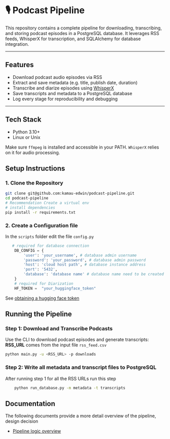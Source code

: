 # 🎙️ Podcast Pipeline

This repository contains a complete pipeline for downloading, transcribing, and storing podcast episodes in a PostgreSQL database. It leverages RSS feeds, WhisperX for transcription, and SQLAlchemy for database integration.

---

## Features

- Download podcast audio episodes via RSS
- Extract and save metadata (e.g. title, publish date, duration)
- Transcribe and diarize episodes using [WhisperX](https://github.com/m-bain/whisperx)
- Save transcripts and metadata to a PostgreSQL database
- Log every stage for reproducibility and debugging

---

## Tech Stack

- Python 3.10+
- Linux or Unix 

Make sure `ffmpeg` is installed and accessible in your PATH. `WhisperX` relies on it for  audio processing.


## Setup Instructions

### 1. Clone the Repository

```bash
git clone git@github.com:kamau-edwin/podcast-pipeline.git
cd podcast-pipeline
# Recommendation Create a virtual env
# install dependencies
pip install -r requirements.txt

```

### 2. Create a Configuration file

In the `scripts` folder edit the file `config.py` 

```python
   # required for database connection
	DB_CONFIG = {
	    'user': 'your_username', # database admin username
	    'password': 'your_password', # database admin password
	    'host': 'cloud host path', # database instance address
	    'port': '5432',
	    'database': 'database name' # database name need to be created before hand
	}
	# required for Diarization 
	HF_TOKEN =  "your_huggingface_token"  
```
See [obtaining a hugging face token](https://github.com/kamau-edwin/podcast-pipeline/blob/main/docs/hugging_face.md)


## Running the Pipeline

### Step 1: Download and Transcribe Podcasts

Use the CLI to download podcast episodes and generate transcripts:
**RSS_URL** comes from the input file `rss_feed.csv`


```bash
python main.py -u <RSS_URL> -p downloads
```
### Step 2: Write all metadata and transcript files to PostgreSQL 

After running step 1 for all the RSS URLs run this step 

```bash
	python run_database.py -m metadata -t transcripts
```

## Documentation  
The following documents provide a more detail overview of the pipeline, design decision

* [Pipeline logic overview](https://github.com/kamau-edwin/podcast-pipeline/blob/main/docs/pipeline_logic.md)


